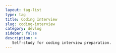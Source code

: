 ```yaml
---
layout: tag-list
type: tag
title: Coding Interview
slug: coding-interview
category: devlog
sidebar: false
description: >
   Self-study for coding interview preparation.
---
```

